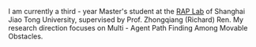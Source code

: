 
I am currently a third - year Master's student at the [RAP Lab](https://rap-lab.github.io/) of Shanghai Jiao Tong University, supervised by Prof. Zhongqiang (Richard) Ren. My research direction focuses on Multi - Agent Path Finding Among Movable Obstacles. 
